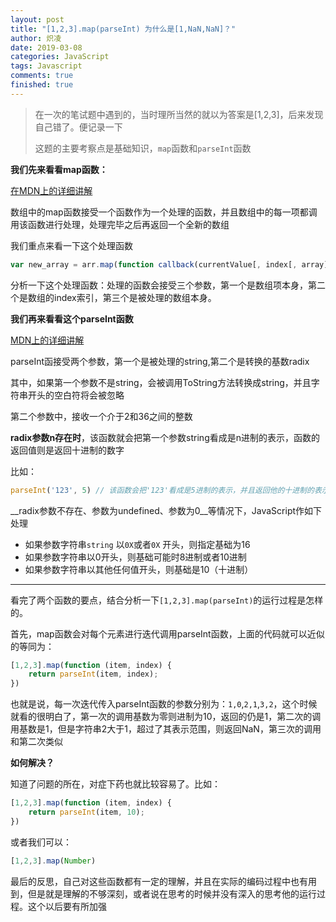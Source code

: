 ```yaml
---
layout: post
title: "[1,2,3].map(parseInt) 为什么是[1,NaN,NaN]？"
author: 炽凌
date: 2019-03-08
categories: JavaScript
tags: Javascript
comments: true
finished: true
---
```

> 在一次的笔试题中遇到的，当时理所当然的就以为答案是[1,2,3]，后来发现自己错了。便记录一下
>
> 这题的主要考察点是基础知识，`map`函数和`parseInt`函数

__我们先来看看map函数：__

[在MDN上的详细讲解](https://developer.mozilla.org/zh-CN/docs/Web/JavaScript/Reference/Global_Objects/Array/map)

数组中的map函数接受一个函数作为一个处理的函数，并且数组中的每一项都调用该函数进行处理，处理完毕之后再返回一个全新的数组

我们重点来看一下这个处理函数

```javascript
var new_array = arr.map(function callback(currentValue[, index[, array]]){}[, thisArg])
```

分析一下这个处理函数：处理的函数会接受三个参数，第一个是数组项本身，第二个是数组的index索引，第三个是被处理的数组本身。

__我们再来看看这个parseInt函数__

[MDN上的详细讲解](https://developer.mozilla.org/zh-CN/docs/Web/JavaScript/Reference/Global_Objects/parseInt)

parseInt函接受两个参数，第一个是被处理的string,第二个是转换的基数radix

其中，如果第一个参数不是string，会被调用ToString方法转换成string，并且字符串开头的空白符将会被忽略

第二个参数中，接收一个介于2和36之间的整数

__radix参数n存在时__，该函数就会把第一个参数string看成是n进制的表示，函数的返回值则是返回十进制的数字

比如：

```javascript
parseInt('123', 5) // 该函数会把'123'看成是5进制的表示，并且返回他的十进制的表示38
```

__radix参数不存在、参数为undefined、参数为0__等情况下，JavaScript作如下处理

- 如果参数字符串`string` 以`0X`或者`0X` 开头，则指定基础为16
- 如果参数字符串以0开头，则基础可能时8进制或者10进制
- 如果参数字符串以其他任何值开头，则基础是10（十进制）

------

看完了两个函数的要点，结合分析一下`[1,2,3].map(parseInt)`的运行过程是怎样的。

首先，map函数会对每个元素进行迭代调用parseInt函数，上面的代码就可以近似的等同为：

```javascript
[1,2,3].map(function (item, index) {
    return parseInt(item, index);
})
```

也就是说，每一次迭代传入parseInt函数的参数分别为：`1,0`,`2,1`,`3,2`，这个时候就看的很明白了，第一次的调用基数为零则进制为10，返回的仍是1，第二次的调用基数是1，但是字符串2大于1，超过了其表示范围，则返回NaN，第三次的调用和第二次类似

__如何解决？__

知道了问题的所在，对症下药也就比较容易了。比如：

```javascript
[1,2,3].map(function (item, index) {
    return parseInt(item, 10);
})
```

或者我们可以：

```javascript
[1,2,3].map(Number)
```

最后的反思，自己对这些函数都有一定的理解，并且在实际的编码过程中也有用到，但是就是理解的不够深刻，或者说在思考的时候并没有深入的思考他的运行过程。这个以后要有所加强